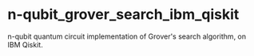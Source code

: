 # n-qubit_grover_search_ibm_qiskit
n-qubit quantum circuit implementation of Grover's search algorithm, on IBM Qiskit.

